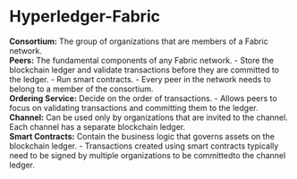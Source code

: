 # Hyperledger-Fabric 
**Consortium:** The group of organizations that are members of a Fabric network.\
**Peers:**  The fundamental components of any Fabric network.
    - Store the blockchain ledger and validate transactions before they are committed to the ledger. 
    - Run smart contracts.
    - Every peer in the network needs to belong to a member of the consortium. \
**Ordering Service:** Decide on the order of transactions.
    - Allows peers to focus on validating transactions and committing them to the ledger.\
**Channel:** Can be used only by organizations that are invited to the channel. Each channel has a separate blockchain ledger.\
**Smart Contracts:** Contain the business logic that governs assets on the blockchain ledger.
    - Transactions created using smart contracts typically need to be signed by multiple organizations to be committedto the channel ledger.
